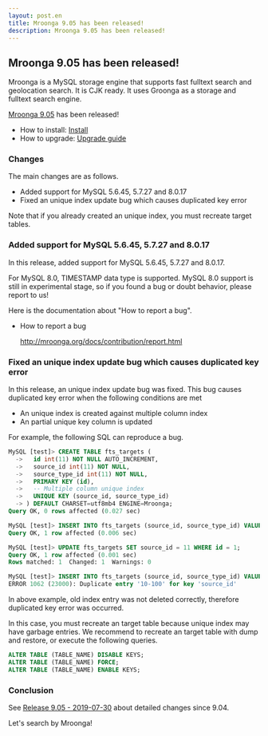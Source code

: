 ```yaml
---
layout: post.en
title: Mroonga 9.05 has been released!
description: Mroonga 9.05 has been released!
---
```


## Mroonga 9.05 has been released!

Mroonga is a MySQL storage engine that supports fast fulltext search
and geolocation search. It is CJK ready. It uses Groonga as a storage
and fulltext search engine.

[Mroonga 9.05](/docs/news.html#release-9-05) has been released!

* How to install: [Install](/docs/install.html)
* How to upgrade: [Upgrade guide](/docs/upgrade.html)

### Changes

The main changes are as follows.

  * Added support for MySQL 5.6.45, 5.7.27 and 8.0.17
  * Fixed an unique index update bug which causes duplicated key error

Note that if you already created an unique index, you must recreate target tables.

### Added support for MySQL 5.6.45, 5.7.27 and 8.0.17

In this release, added support for MySQL 5.6.45, 5.7.27 and 8.0.17.

For MySQL 8.0, TIMESTAMP data type is supported.
MySQL 8.0 support is still in experimental stage, so if you found a bug or doubt behavior, please report to us!

Here is the documentation about "How to report a bug".

* How to report a bug

  http://mroonga.org/docs/contribution/report.html

### Fixed an unique index update bug which causes duplicated key error

In this release, an unique index update bug was fixed. This bug causes duplicated key error when the following conditions are met

* An unique index is created against multiple column index
* An partial unique key column is updated

For example, the following SQL can reproduce a bug.

```sql
MySQL [test]> CREATE TABLE fts_targets (
  ->   id int(11) NOT NULL AUTO_INCREMENT,
  ->   source_id int(11) NOT NULL,
  ->   source_type_id int(11) NOT NULL,
  ->   PRIMARY KEY (id),
  ->   -- Multiple column unique index
  ->   UNIQUE KEY (source_id, source_type_id)
  -> ) DEFAULT CHARSET=utf8mb4 ENGINE=Mroonga;
Query OK, 0 rows affected (0.027 sec)

MySQL [test]> INSERT INTO fts_targets (source_id, source_type_id) VALUES (10, 100);
Query OK, 1 row affected (0.006 sec)

MySQL [test]> UPDATE fts_targets SET source_id = 11 WHERE id = 1;
Query OK, 1 row affected (0.001 sec)
Rows matched: 1  Changed: 1  Warnings: 0

MySQL [test]> INSERT INTO fts_targets (source_id, source_type_id) VALUES (10, 100);
ERROR 1062 (23000): Duplicate entry '10-100' for key 'source_id'
```

In above example, old index entry was not deleted correctly, therefore duplicated key error was occurred.

In this case, you must recreate an target table because unique index may have garbage entries.
We recommend to recreate an target table with dump and restore, or execute the following queries.

```sql
ALTER TABLE (TABLE_NAME) DISABLE KEYS;
ALTER TABLE (TABLE_NAME) FORCE;
ALTER TABLE (TABLE_NAME) ENABLE KEYS;
```

### Conclusion

See [Release 9.05 - 2019-07-30](/docs/news.html#release-9-05) about detailed changes since 9.04.

Let's search by Mroonga!

